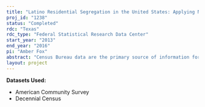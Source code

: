 ```yaml
---
title: "Latino Residential Segregation in the United States: Applying New Methods to Gain New Understandings"
proj_id: "1238"
status: "Completed"
rdc: "Texas"
rdc_type: "Federal Statistical Research Data Center"
start_year: "2013"
end_year: "2016"
pi: "Amber Fox"
abstract: "Census Bureau data are the primary source of information for residential segregation studies in the United States, but thus far researchers have been limited to studying aggregate level outcomes without being able to trace them back to the micro level social processes that drive these aggregate level patterns. Using new segregation measures which address and rectify methodological issues that have limited past research, this research will achieve these goals by demonstrating how it is now possible to study residential segregation at the micro and macro levels and how macro-level segregation is driven by micro-level social processes. In particular, this research will investigate the residential patterns of Latinos using new methodological techniques that will increase understandings of how individual social characteristics relate to residential outcomes for individuals, and how those outcomes in turn can be aggregated to generate measures of segregation at the city level. This project will also address the uncertainty of using the smaller American Community Survey samples for conducting in-depth analyses of residential segregation – analyses that could have once been explored using the data from the (now discontinued) long-form of the decennial census. "
layout: project
---
```


**Datasets Used:**

  - American Community Survey 
  - Decennial Census 

